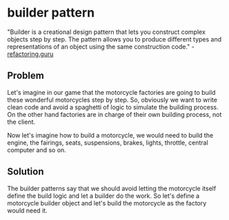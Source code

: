 # builder pattern

"Builder is a creational design pattern that lets you construct complex objects step by step. The pattern allows you to produce different types and representations of an object using the same construction code." - [refactoring.guru](https://refactoring.guru/design-patterns/builder)

## Problem

Let's imagine in our game that the motorcycle factories are going to build these wonderful motorcycles step by step. So, obviously we want to write clean code and avoid a spaghetti of logic to simulate the building process. On the other hand factories are in charge of their own building process, not the client.

Now let's imagine how to build a motorcycle, we would need to build the engine, the fairings, seats, suspensions, brakes, lights, throttle, central computer and so on.

## Solution

The builder patterns say that we should avoid letting the motorcycle itself define the build logic and let a builder do the work. So let's define a motorcycle builder object and let's build the motorcycle as the factory would need it.